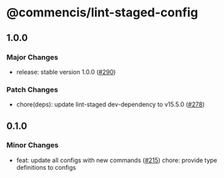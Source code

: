 # @commencis/lint-staged-config

## 1.0.0

### Major Changes

- release: stable version 1.0.0 ([#290](https://github.com/Commencis/js-toolkit/pull/290))

### Patch Changes

- chore(deps): update lint-staged dev-dependency to v15.5.0 ([#278](https://github.com/Commencis/js-toolkit/pull/278))

## 0.1.0

### Minor Changes

- feat: update all configs with new commands ([#215](https://github.com/Commencis/js-toolkit/pull/215))
  chore: provide type definitions to configs
